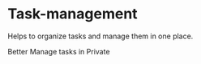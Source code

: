 # Task-management
Helps to organize tasks and manage them in one place.

Better Manage tasks in Private